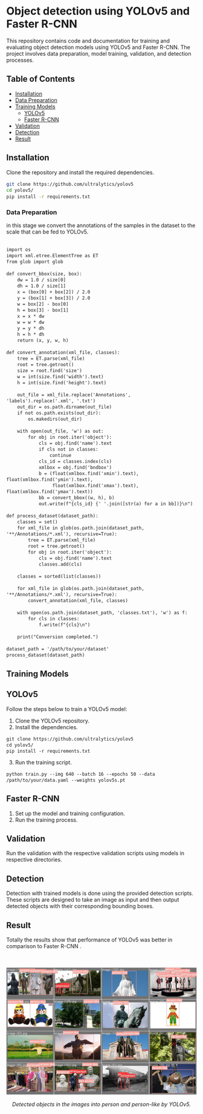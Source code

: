 # Object detection using YOLOv5 and Faster R-CNN

This repository contains code and documentation for training and evaluating object detection models using YOLOv5 and Faster R-CNN. The project involves data preparation, model training, validation, and detection processes.
## Table of Contents

- [Installation](#installation)
- [Data Preparation](#data-preparation)
- [Training Models](#training-models)
  - [YOLOv5](#yolov5)
  - [Faster R-CNN](#faster-r-cnn)
- [Validation](#validation)
- [Detection](#detection)
- [Result](#result)


## Installation

Clone the repository and install the required dependencies.

```bash
git clone https://github.com/ultralytics/yolov5
cd yolov5/
pip install -r requirements.txt

```

### Data Preparation

in this stage we convert the annotations of the samples in the dataset to the scale that can be fed to YOLOv5.

```paython

import os
import xml.etree.ElementTree as ET
from glob import glob

def convert_bbox(size, box):
    dw = 1.0 / size[0]
    dh = 1.0 / size[1]
    x = (box[0] + box[2]) / 2.0
    y = (box[1] + box[3]) / 2.0
    w = box[2] - box[0]
    h = box[3] - box[1]
    x = x * dw
    w = w * dw
    y = y * dh
    h = h * dh
    return (x, y, w, h)

def convert_annotation(xml_file, classes):
    tree = ET.parse(xml_file)
    root = tree.getroot()
    size = root.find('size')
    w = int(size.find('width').text)
    h = int(size.find('height').text)

    out_file = xml_file.replace('Annotations', 'labels').replace('.xml', '.txt')
    out_dir = os.path.dirname(out_file)
    if not os.path.exists(out_dir):
        os.makedirs(out_dir)

    with open(out_file, 'w') as out:
        for obj in root.iter('object'):
            cls = obj.find('name').text
            if cls not in classes:
                continue
            cls_id = classes.index(cls)
            xmlbox = obj.find('bndbox')
            b = (float(xmlbox.find('xmin').text), float(xmlbox.find('ymin').text),
                 float(xmlbox.find('xmax').text), float(xmlbox.find('ymax').text))
            bb = convert_bbox((w, h), b)
            out.write(f"{cls_id} {' '.join([str(a) for a in bb])}\n")

def process_dataset(dataset_path):
    classes = set()
    for xml_file in glob(os.path.join(dataset_path, '**/Annotations/*.xml'), recursive=True):
        tree = ET.parse(xml_file)
        root = tree.getroot()
        for obj in root.iter('object'):
            cls = obj.find('name').text
            classes.add(cls)

    classes = sorted(list(classes))

    for xml_file in glob(os.path.join(dataset_path, '**/Annotations/*.xml'), recursive=True):
        convert_annotation(xml_file, classes)

    with open(os.path.join(dataset_path, 'classes.txt'), 'w') as f:
        for cls in classes:
            f.write(f"{cls}\n")

    print("Conversion completed.")

dataset_path = '/path/to/your/dataset'
process_dataset(dataset_path)
```


## Training Models

## YOLOv5

Follow the steps below to train a YOLOv5 model:

1. Clone the YOLOv5 repository.
2. Install the dependencies.

```
git clone https://github.com/ultralytics/yolov5
cd yolov5/
pip install -r requirements.txt
```

3. Run the training script.

```
python train.py --img 640 --batch 16 --epochs 50 --data /path/to/your/data.yaml --weights yolov5s.pt
```

## Faster R-CNN

1. Set up the model and training configuration.
2. Run the training process.

## Validation

Run the validation with the respective validation scripts using models in respective directories.


## Detection

Detection with trained models is done using the provided detection scripts. These scripts are designed to take an image as input and then output detected objects with their corresponding bounding boxes.

## Result

Totally the results show that performance of YOLOv5 was better in comparison to Faster R-CNN .    
<br>
<br>


<div align="center"> <img src="example-photo.jpg"> </div>

<p align="center">
    <em>Detected objects in the images into person and person-like by YOLOv5.</em>
</p>

